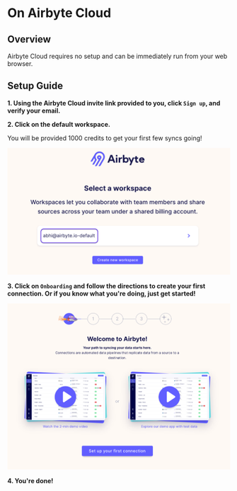 # On Airbyte Cloud

## Overview

Airbyte Cloud requires no setup and can be immediately run from your web browser.

## Setup Guide

**1. Using the Airbyte Cloud invite link provided to you, click `Sign up`, and verify your email.**

**2. Click on the default workspace.**

You will be provided 1000 credits to get your first few syncs going!

![](../.gitbook/assets/cloud_onboarding.png)

**3. Click on `Onboarding` and follow the directions to create your first connection. Or if you know what you're doing, just get started!**

![](../.gitbook/assets/cloud_connection_onboarding.png)

**4. You're done!**
